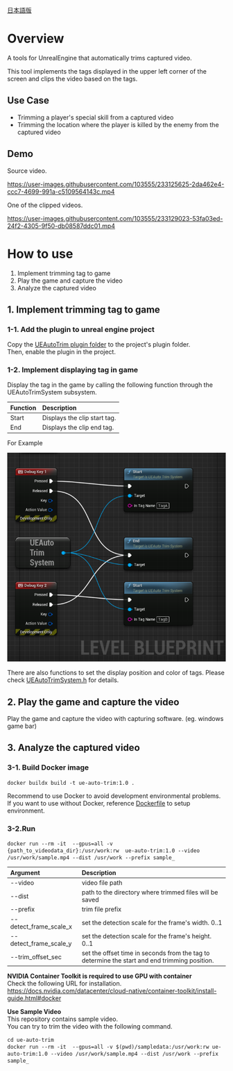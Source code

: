 [日本語版](./README_JP.md)
# Overview
A tools for UnrealEngine that automatically trims captured video.

This tool implements the tags displayed in the upper left corner of the screen and clips the video based on the tags.

## Use Case
- Trimming a player's special skill from a captured video
- Trimming the location where the player is killed by the enemy from the captured video


## Demo
Source video.

https://user-images.githubusercontent.com/103555/233125625-2da462e4-ccc7-4699-991a-c5109564143c.mp4

One of the clipped videos.

https://user-images.githubusercontent.com/103555/233129023-53fa03ed-24f2-4305-9f50-db08587ddc01.mp4

# How to use

1. Implement trimming tag to game  
2. Play the game and capture the video  
3. Analyze the captured video

## 1. Implement trimming tag to game
### 1-1. Add the plugin to unreal engine project
Copy the [UEAutoTrim plugin folder](./Plugins/UEAutoTrim/) to the project's plugin folder.  
Then, enable the plugin in the project.

### 1-2. Implement displaying tag in game

Display the tag in the game by calling the following function through the UEAutoTrimSystem subsystem.  

| Function | Description |
|:-|:-|
|Start|Displays the clip start tag.|
|End|Displays the clip end tag.|

For Example

![](./DocResources/display_tag_example.png)

There are also functions to set the display position and color of tags. Please check [UEAutoTrimSystem.h](./Plugins/UEAutoTrim/Source/UEAutoTrim/Public/UEAutoTrimSystem.h) for details.

## 2. Play the game and capture the video
Play the game and capture the video with capturing software. (eg. windows game bar)

## 3. Analyze the captured video
### 3-1. Build Docker image
```
docker buildx build -t ue-auto-trim:1.0 .
```

Recommend to use Docker to avoid development environmental problems.  
If you want to use without Docker, reference [Dockerfile](./Dockerfile) to setup environment.

### 3-2.Run
```
docker run --rm -it  --gpus=all -v {path_to_videodata_dir}:/usr/work:rw  ue-auto-trim:1.0 --video /usr/work/sample.mp4 --dist /usr/work --prefix sample_
```
| Argument | Description |
|:-|:-|
| --video | video file path |
| --dist | path to the directory where trimmed files will be saved |
| --prefix | trim file prefix |
| --detect_frame_scale_x | set the detection scale for the frame's width. 0..1 |
| --detect_frame_scale_y | set the detection scale for the frame's height. 0..1 |
| --trim_offset_sec | set the offset time in seconds from the tag to determine the start and end trimming position. |

**NVIDIA Container Toolkit is required to use GPU with container**  
Check the following URL for installation.  
https://docs.nvidia.com/datacenter/cloud-native/container-toolkit/install-guide.html#docker


**Use Sample Video**  
This repository contains sample video.  
You can try to trim the video with the following command.

```
cd ue-auto-trim
docker run --rm -it  --gpus=all -v $(pwd)/sampledata:/usr/work:rw ue-auto-trim:1.0 --video /usr/work/sample.mp4 --dist /usr/work --prefix sample_
```
